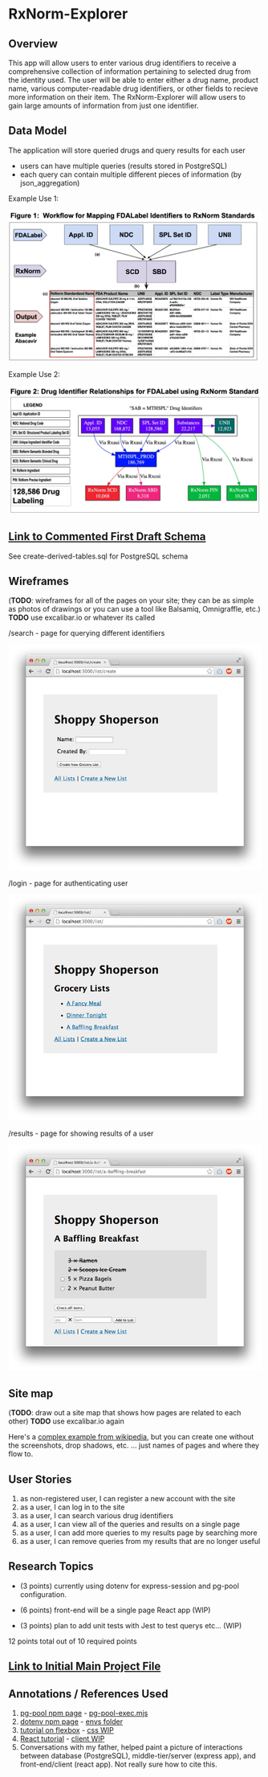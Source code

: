# RxNorm-Explorer

## Overview

This app will allow users to enter various drug identifiers to receive a comprehensive collection of information pertaining to selected drug from the identity used. The user will be able to enter either a drug name, product name, various computer-readable drug identifiers, or other fields to recieve more information on their item.
The RxNorm-Explorer will allow users to gain large amounts of information from just one identifier.

## Data Model

The application will store queried drugs and query results for each user

* users can have multiple queries (results stored in PostgreSQL)
* each query can contain multiple different pieces of information (by json_aggregation)

Example Use 1:

![list create](documentation/figure1.png)

Example Use 2:

![list create](documentation/figure2.png)

## [Link to Commented First Draft Schema](db/sql/create-derived-tables.sql)

See create-derived-tables.sql for PostgreSQL schema

## Wireframes

(__TODO__: wireframes for all of the pages on your site; they can be as simple as photos of drawings or you can use a tool like Balsamiq, Omnigraffle, etc.) __TODO__ use excalibar.io or whatever its called

/search - page for querying different identifiers

![list create](documentation/list-create.png)

/login - page for authenticating user

![list](documentation/list.png)

/results - page for showing results of a user

![list](documentation/list-slug.png)

## Site map

(__TODO__: draw out a site map that shows how pages are related to each other) __TODO__ use excalibar.io again

Here's a [complex example from wikipedia](https://upload.wikimedia.org/wikipedia/commons/2/20/Sitemap_google.jpg), but you can create one without the screenshots, drop shadows, etc. ... just names of pages and where they flow to.

## User Stories

1. as non-registered user, I can register a new account with the site
2. as a user, I can log in to the site
3. as a user, I can search various drug identifiers
4. as a user, I can view all of the queries and results on a single page
5. as a user, I can add more queries to my results page by searching more
6. as a user, I can remove queries from my results that are no longer useful

## Research Topics

* (3 points) currently using dotenv for express-session and pg-pool configuration.

* (6 points) front-end will be a single page React app (WIP)

* (3 points) plan to add unit tests with Jest to test querys etc... (WIP)

12 points total out of 10 required points

## [Link to Initial Main Project File](server/app.mjs)

## Annotations / References Used

1. [pg-pool npm page](https://www.npmjs.com/package/pg-pool) - [pg-pool-exec.mjs](server/pg-pool-exec.mjs)
2. [dotenv npm page](https://www.npmjs.com/package/dotenv) - [envs folder](/envs/)
3. [tutorial on flexbox](https://www.joshwcomeau.com/css/interactive-guide-to-flexbox/) - [css WIP](public/css/style.css)
4. [React tutorial](https://react.dev/learn/thinking-in-react) - [client WIP](/client/)
5. Conversations with my father, helped paint a picture of interactions between database (PostgreSQL), middle-tier/server (express app), and front-end/client (react app). Not really sure how to cite this.
